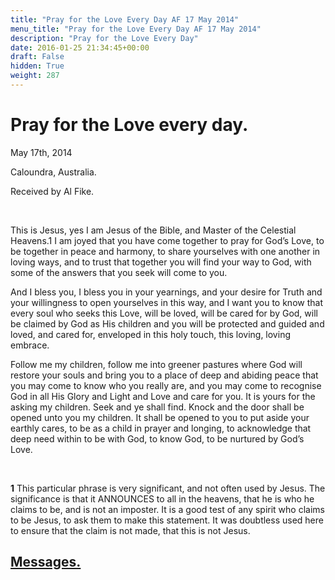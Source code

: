 ```yaml
---
title: "Pray for the Love Every Day AF 17 May 2014"
menu_title: "Pray for the Love Every Day AF 17 May 2014"
description: "Pray for the Love Every Day"
date: 2016-01-25 21:34:45+00:00
draft: False
hidden: True
weight: 287
---
```

# Pray for the Love every day.

May 17th, 2014

Caloundra, Australia.

Received by Al Fike.

 

This is Jesus, yes I am Jesus of the Bible, and Master of the Celestial Heavens.1 I am joyed that you have come together to pray for God’s Love, to be together in peace and harmony, to share yourselves with one another in loving ways, and to trust that together you will find your way to God, with some of the answers that you seek will come to you.

And I bless you, I bless you in your yearnings, and your desire for Truth and your willingness to open yourselves in this way, and I want you to know that every soul who seeks this Love, will be loved, will be cared for by God, will be claimed by God as His children and you will be protected and guided and loved, and cared for, enveloped in this holy touch, this loving, loving embrace.

Follow me my children, follow me into greener pastures where God will restore your souls and bring you to a place of deep and abiding peace that you may come to know who you really are, and you may come to recognise God in all His Glory and Light and Love and care for you. It is yours for the asking my children. Seek and ye shall find. Knock and the door shall be opened unto you my children. It shall be opened to you to put aside your earthly cares, to be as a child in prayer and longing, to acknowledge that deep need within to be with God, to know God, to be nurtured by God’s Love.

 

**1** This particular phrase is very significant, and not often used by Jesus. The significance is that it ANNOUNCES to all in the heavens, that he is who he claims to be, and is not an imposter. It is a good test of any spirit who claims to be Jesus, to ask them to make this statement. It was doubtless used here to ensure that the claim is not made, that this is not Jesus.

## [Messages.](/contemporary-messages/messages-sorted-year/contemporary-channelled-messages-from-spirit-year-2014/)

